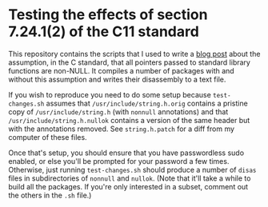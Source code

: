 # Testing the effects of section 7.24.1(2) of the C11 standard

This repository contains the scripts that I used to write a [blog post](https://www.imperialviolet.org/2016/06/26/nonnull.html) about the assumption, in the C standard, that all pointers passed to standard library functions are non-NULL. It compiles a number of packages with and without this assumption and writes their disassembly to a text file.

If you wish to reproduce you need to do some setup because `test-changes.sh` assumes that `/usr/include/string.h.orig` contains a pristine copy of `/usr/include/string.h` (with `nonnull` annotations) and that `/usr/include/string.h.nullok` contains a version of the same header but with the annotations removed. See `string.h.patch` for a diff from my computer of these files.

Once that's setup, you should ensure that you have passwordless sudo enabled, or else you'll be prompted for your password a few times. Otherwise, just running `test-changes.sh` should produce a number of `disas` files in subdirectories of `nonnull` and `nullok`. (Note that it'll take a while to build all the packages. If you're only interested in a subset, comment out the others in the `.sh` file.)
